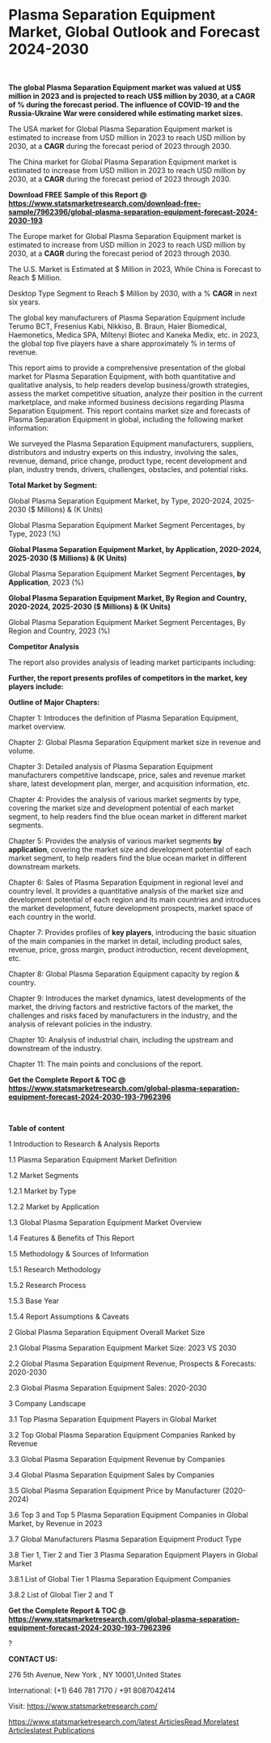 <h1>Plasma Separation Equipment Market, Global Outlook and Forecast 2024-2030</h1><br/><p><strong>The global Plasma Separation Equipment market was valued at US$ million in 2023 and is projected to reach US$ million by 2030, at a <strong>CAGR</strong> of % during the forecast period. The influence of COVID-19 and the Russia-Ukraine War were considered while estimating market sizes.</strong></p>
 
 
 
 <p>The USA market for Global Plasma Separation Equipment market is estimated to increase from USD million in 2023 to reach USD million by 2030, at a <strong>CAGR</strong> during the forecast period of 2023 through 2030.</p>
 
 
 
 <p>The China market for Global Plasma Separation Equipment market is estimated to increase from USD million in 2023 to reach USD million by 2030, at a <strong>CAGR</strong> during the forecast period of 2023 through 2030.</p>
 
 
 
 <p><strong>Download FREE Sample of this Report @ <a href="https://www.statsmarketresearch.com/download-free-sample/7962396/global-plasma-separation-equipment-forecast-2024-2030-193">https://www.statsmarketresearch.com/download-free-sample/7962396/global-plasma-separation-equipment-forecast-2024-2030-193</a></strong></p>
 
 
 
 <p>The Europe market for Global Plasma Separation Equipment market is estimated to increase from USD million in 2023 to reach USD million by 2030, at a <strong>CAGR</strong> during the forecast period of 2023 through 2030.</p>
 
 
 
 <p>The U.S. Market is Estimated at $ Million in 2023, While China is Forecast to Reach $ Million.</p>
 
 
 
 <p>Desktop Type Segment to Reach $ Million by 2030, with a % <strong>CAGR</strong> in next six years.</p>
 
 
 
 <p>The global key manufacturers of Plasma Separation Equipment include Terumo BCT, Fresenius Kabi, Nikkiso, B. Braun, Haier Biomedical, Haemonetics, Medica SPA, Miltenyi Biotec and Kaneka Medix, etc. in 2023, the global top five players have a share approximately % in terms of revenue.</p>
 
 
 
 <p>This report aims to provide a comprehensive presentation of the global market for Plasma Separation Equipment, with both quantitative and qualitative analysis, to help readers develop business/growth strategies, assess the market competitive situation, analyze their position in the current marketplace, and make informed business decisions regarding Plasma Separation Equipment. This report contains market size and forecasts of Plasma Separation Equipment in global, including the following market information:</p>
 
 
 
 <p>We surveyed the Plasma Separation Equipment manufacturers, suppliers, distributors and industry experts on this industry, involving the sales, revenue, demand, price change, product type, recent development and plan, industry trends, drivers, challenges, obstacles, and potential risks.</p>
 
 
 
 <p><strong>Total Market by Segment:</strong></p>
 
 
 
 <p>Global Plasma Separation Equipment Market, by Type, 2020-2024, 2025-2030 ($ Millions) & (K Units)</p>
 
 
 
 <p>Global Plasma Separation Equipment Market Segment Percentages, by Type, 2023 (%)</p>
 
 
 
 <p><strong>Global Plasma Separation Equipment Market, <strong>by Application</strong>, 2020-2024, 2025-2030 ($ Millions) & (K Units)</strong></p>
 
 
 
 <p>Global Plasma Separation Equipment Market Segment Percentages, <strong>by Application</strong>, 2023 (%)</p>
 
 
 
 <p><strong>Global Plasma Separation Equipment Market, By Region and Country, 2020-2024, 2025-2030 ($ Millions) & (K Units)</strong></p>
 
 
 
 <p>Global Plasma Separation Equipment Market Segment Percentages, By Region and Country, 2023 (%)</p>
 
 
 
 <p><strong>Competitor Analysis</strong></p>
 
 
 
 <p>The report also provides analysis of leading market participants including:</p>
 
 
 
 <p><strong>Further, the report presents profiles of competitors in the market, <strong>key players</strong> include:</strong></p>
 
 
 
 <p><strong>Outline of Major Chapters:</strong></p>
 
 
 
 <p>Chapter 1: Introduces the definition of Plasma Separation Equipment, market overview.</p>
 
 
 
 <p>Chapter 2: Global Plasma Separation Equipment market size in revenue and volume.</p>
 
 
 
 <p>Chapter 3: Detailed analysis of Plasma Separation Equipment manufacturers competitive landscape, price, sales and revenue market share, latest development plan, merger, and acquisition information, etc.</p>
 
 
 
 <p>Chapter 4: Provides the analysis of various market segments by type, covering the market size and development potential of each market segment, to help readers find the blue ocean market in different market segments.</p>
 
 
 
 <p>Chapter 5: Provides the analysis of various market segments <strong>by application</strong>, covering the market size and development potential of each market segment, to help readers find the blue ocean market in different downstream markets.</p>
 
 
 
 <p>Chapter 6: Sales of Plasma Separation Equipment in regional level and country level. It provides a quantitative analysis of the market size and development potential of each region and its main countries and introduces the market development, future development prospects, market space of each country in the world.</p>
 
 
 
 <p>Chapter 7: Provides profiles of <strong>key players</strong>, introducing the basic situation of the main companies in the market in detail, including product sales, revenue, price, gross margin, product introduction, recent development, etc.</p>
 
 
 
 <p>Chapter 8: Global Plasma Separation Equipment capacity by region & country.</p>
 
 
 
 <p>Chapter 9: Introduces the market dynamics, latest developments of the market, the driving factors and restrictive factors of the market, the challenges and risks faced by manufacturers in the industry, and the analysis of relevant policies in the industry.</p>
 
 
 
 <p>Chapter 10: Analysis of industrial chain, including the upstream and downstream of the industry.</p>
 
 
 
 <p>Chapter 11: The main points and conclusions of the report.</p>
 
 
 
 <div><b>Get the Complete Report & TOC @ <a href="https://www.statsmarketresearch.com/global-plasma-separation-equipment-forecast-2024-2030-193-7962396">https://www.statsmarketresearch.com/global-plasma-separation-equipment-forecast-2024-2030-193-7962396</a></b></div>
 
 
 
 <p><br />
 
 <b>Table of content</b></p>
 
 
 
 <p>1 Introduction to Research & Analysis Reports<br />
 
 1.1 Plasma Separation Equipment Market Definition<br />
 
 1.2 Market Segments<br />
 
 1.2.1 Market by Type<br />
 
 1.2.2 Market by Application<br />
 
 1.3 Global Plasma Separation Equipment Market Overview<br />
 
 1.4 Features & Benefits of This Report<br />
 
 1.5 Methodology & Sources of Information<br />
 
 1.5.1 Research Methodology<br />
 
 1.5.2 Research Process<br />
 
 1.5.3 Base Year<br />
 
 1.5.4 Report Assumptions & Caveats<br />
 
 2 Global Plasma Separation Equipment Overall Market Size<br />
 
 2.1 Global Plasma Separation Equipment Market Size: 2023 VS 2030<br />
 
 2.2 Global Plasma Separation Equipment Revenue, Prospects & Forecasts: 2020-2030<br />
 
 2.3 Global Plasma Separation Equipment Sales: 2020-2030<br />
 
 3 Company Landscape<br />
 
 3.1 Top Plasma Separation Equipment Players in Global Market<br />
 
 3.2 Top Global Plasma Separation Equipment Companies Ranked by Revenue<br />
 
 3.3 Global Plasma Separation Equipment Revenue by Companies<br />
 
 3.4 Global Plasma Separation Equipment Sales by Companies<br />
 
 3.5 Global Plasma Separation Equipment Price by Manufacturer (2020-2024)<br />
 
 3.6 Top 3 and Top 5 Plasma Separation Equipment Companies in Global Market, by Revenue in 2023<br />
 
 3.7 Global Manufacturers Plasma Separation Equipment Product Type<br />
 
 3.8 Tier 1, Tier 2 and Tier 3 Plasma Separation Equipment Players in Global Market<br />
 
 3.8.1 List of Global Tier 1 Plasma Separation Equipment Companies<br />
 
 3.8.2 List of Global Tier 2 and T</p>
 
 
 
 <div><b>Get the Complete Report & TOC @ <a href="https://www.statsmarketresearch.com/global-plasma-separation-equipment-forecast-2024-2030-193-7962396">https://www.statsmarketresearch.com/global-plasma-separation-equipment-forecast-2024-2030-193-7962396</a></b></div>
 
 
 
 <p>? </p>
 
 
 
 <p><b>CONTACT US:</b><br />
 
 276 5th Avenue, New York , NY 10001,United States<br />
 
 International: (+1) 646 781 7170 / +91 8087042414<br />
 
 Visit: <a href="https://www.statsmarketresearch.com/">https://www.statsmarketresearch.com/</a><br />
 
 <a href="https://gyeongbokgung.com">https://www.statsmarketresearch.com/</a><a href="https://hallyeomaritime.com">latest Articles</a><a href="https://jingwansa.com">Read More</a><a href="https://nguoiviet.jp/">latest Articles</a><a href="https://www.intelmarketresearch.com/">latest Publications</a></p>